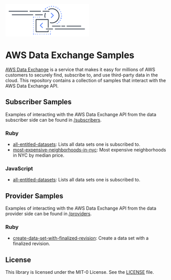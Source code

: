 ![Data Exchange logo](logo.png)

# AWS Data Exchange Samples

[AWS Data Exchange](https://console.aws.amazon.com/dataexchange/) is a service that makes it easy for millions of AWS customers to securely find, subscribe to, and use third-party data in the cloud. This repository contains a collection of samples that interact with the AWS Data Exchange API.

## Subscriber Samples

Examples of interacting with the AWS Data Exchange API from the data subscriber side can be found in [/subscribers](subscribers).

### Ruby

* [all-entitled-datasets](subscribers/ruby/all-entitled-datasets): Lists all data sets one is subscribed to.
* [most-expensive-neighborhoods-in-nyc](subscribers/ruby/most-expensive-neighborhoods-in-nyc): Most expensive neighborhoods in NYC by median price.

### JavaScript

* [all-entitled-datasets](subscribers/javascript/all-entitled-datasets): Lists all data sets one is subscribed to.

## Provider Samples

Examples of interacting with the AWS Data Exchange API from the data provider side can be found in [/providers](providers).

### Ruby

* [create-data-set-with-finalized-revision](providers/ruby/create-data-set-with-finalized-revision): Create a data set with a finalized revision.

## License

This library is licensed under the MIT-0 License. See the [LICENSE](LICENSE) file.
